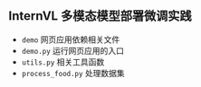 
##  InternVL 多模态模型部署微调实践

* `demo` 网页应用依赖相关文件
* `demo.py` 运行网页应用的入口
* `utils.py` 相关工具函数
* `process_food.py` 处理数据集

